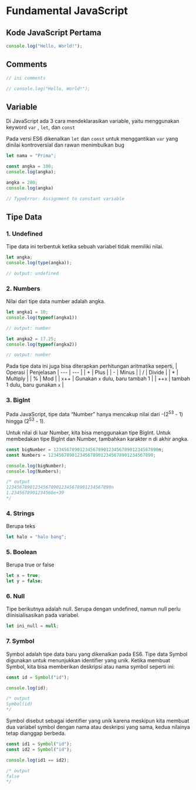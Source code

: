 # Fundamental JavaScript

##  Kode JavaScript Pertama

```js
console.log("Hello, World!");
```

## Comments

```js
// ini comments

// console.log("Hello, World!");
```

## Variable

Di JavaScript ada 3 cara mendeklarasikan variable, yaitu menggunakan keyword `var` , `let`, dan `const`

Pada versi ES6 dikenalkan `let` dan `const` untuk menggantikan `var` yang dinilai kontroversial dan rawan menimbulkan bug

```js
let nama = "Prima";
```

```js
const angka = 100;
console.log(angka);

angka = 200;
console.log(angka)

// TypeError: Assignment to constant variable
```

## Tipe Data

### 1. Undefined
Tipe data ini terbentuk ketika sebuah variabel tidak memiliki nilai.

```js
let angka;
console.log(type(angka));

// output: undefined
```
### 2. Numbers
Nilai dari tipe data number adalah angka.

```js
let angka1 = 10;
console.log(typeof(angka1))

// output: number

let angka2 = 17.25;
console.log(typeof(angka2))

// output: number
```

Pada tipe data ini juga bisa diterapkan perhitungan aritmatika seperti,
| Operasi | Penjelasan |
--- | --- |
| + | Plus |
| - | Minus |
| / | Divide |
| * | Multiply |
| % | Mod |
| `x`++ | Gunakan `x` dulu, baru tambah 1 |
| ++`x` | tambah 1 dulu, baru gunakan `x` |

### 3. BigInt
Pada JavaScript, tipe data “Number” hanya mencakup nilai dari -(2<sup>53</sup> - 1) hingga (2<sup>53</sup> - 1).

Untuk nilai di luar Number, kita bisa menggunakan tipe BigInt. Untuk membedakan tipe BigInt dan Number, tambahkan karakter n di akhir angka.

```js
const bigNumber = 1234567890123456789012345678901234567890n;
const Numbers = 1234567890123456789012345678901234567890;

console.log(bigNumber);
console.log(Numbers);

/* output
1234567890123456789012345678901234567890n
1.2345678901234568e+39
*/
```

### 4. Strings
Berupa teks

```js
let halo = "halo bang";
```

### 5. Boolean
Berupa true or false

```js
let x = true;
let y = false;
```

### 6. Null
Tipe berikutnya adalah null. Serupa dengan undefined, namun null perlu diinisialisasikan pada variabel.

```js
let ini_null = null;
```
### 7. Symbol
Symbol adalah tipe data baru yang dikenalkan pada ES6. Tipe data Symbol digunakan untuk menunjukkan identifier yang unik. Ketika membuat Symbol, kita bisa memberikan deskripsi atau nama symbol seperti ini:

```js
const id = Symbol("id");

console.log(id);

/* output
Symbol(id)
*/
```

Symbol disebut sebagai identifier yang unik karena meskipun kita membuat dua variabel symbol dengan nama atau deskripsi yang sama, kedua nilainya tetap dianggap berbeda. 

```js
const id1 = Symbol("id");
const id2 = Symbol("id");

console.log(id1 == id2);

/* output
false
*/
```
